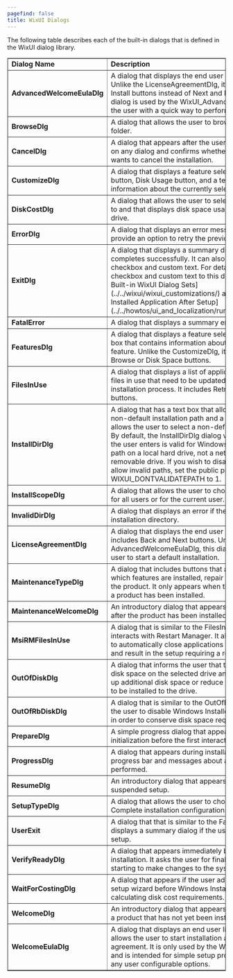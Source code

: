 ```yaml
---
pagefind: false
title: WixUI Dialogs
---
```


The following table describes each of the built-in dialogs that is defined in the WixUI dialog library.

<table border="1" cellspacing="0" cellpadding="4">
  <tr>
    <td><b>Dialog Name</b></td>
    <td><b>Description</b></td>
  </tr>
  <tr>
    <td><b>AdvancedWelcomeEulaDlg</b></td>
    <td>A dialog that displays the end user license agreement. Unlike the LicenseAgreementDlg, it has Advanced and Install buttons instead of Next and Back buttons. This dialog is used by the WixUI_Advanced dialog set to provide the user with a quick way to perform a default installation.</td>
  </tr>
  <tr>
    <td><b>BrowseDlg</b></td>
    <td>A dialog that allows the user to browse for a destination folder.</td>
  </tr>
  <tr>
    <td><b>CancelDlg</b></td>
    <td>A dialog that appears after the user clicks a Cancel button on any dialog and confirms whether or not the user really wants to cancel the installation.</td>
  </tr>
  <tr>
    <td><b>CustomizeDlg</b></td>
    <td>A dialog that displays a feature selection tree with a Browse button, Disk Usage button, and a text box that contains information about the currently selected feature.</td>
  </tr>
  <tr>
    <td><b>DiskCostDlg</b></td>
    <td>A dialog that allows the user to select which drive to install to and that displays disk space usage information for each drive.</td>
  </tr>
  <tr>
    <td><b>ErrorDlg</b></td>
    <td>A dialog that displays an error message to the user and can provide an option to retry the previous action.</td>
  </tr>
  <tr>
    <td><b>ExitDlg</b></td>
    <td>A dialog that displays a summary dialog after setup completes successfully. It can also optionally display a checkbox and custom text. For details about how to add a checkbox and custom text to this dialog, see [Customizing Built-in WixUI Dialog Sets](../../wixui/wixui_customizations/) and [How To: Run the Installed Application After Setup](../../howtos/ui_and_localization/run_program_after_install/).</td>
  </tr>
  <tr>
    <td><b>FatalError</b></td>
    <td>A dialog that displays a summary error dialog if setup fails.</td>
  </tr>
  <tr>
    <td><b>FeaturesDlg</b></td>
    <td>A dialog that displays a feature selection tree with a text box that contains information about the currently selected feature. Unlike the CustomizeDlg, it does not contain Browse or Disk Space buttons.</td>
  </tr>
  <tr>
    <td><b>FilesInUse</b></td>
    <td>A dialog that displays a list of applications that are holding files in use that need to be updated by the current installation process. It includes Retry, Ignore and Exit buttons.</td>
  </tr>
  <tr>
    <td><b>InstallDirDlg</b></td>
    <td>A dialog that has a text box that allows the user to type in a non-default installation path and a Browse button that allows the user to select a non-default installation folder. By default, the InstallDirDlg dialog validates that any path the user enters is valid for Windows Installer: That is, it's a path on a local hard drive, not a network path or on a removable drive. If you wish to disable path validation and allow invalid paths, set the public property WIXUI_DONTVALIDATEPATH to 1.</td>
  </tr>
  <tr>
    <td><b>InstallScopeDlg</b></td>
    <td>A dialog that allows the user to choose to install the product for all users or for the current user.</td>
  </tr>
  <tr>
    <td><b>InvalidDirDlg</b></td>
    <td>A dialog that displays an error if the user selects an invalid installation directory.</td>
  </tr>
  <tr>
    <td><b>LicenseAgreementDlg</b></td>
    <td>A dialog that displays the end user license agreement and includes Back and Next buttons. Unlike the AdvancedWelcomeEulaDlg, this dialog does not allow the user to start a default installation.</td>
  </tr>
  <tr>
    <td><b>MaintenanceTypeDlg</b></td>
    <td>A dialog that includes buttons that allow the user to change which features are installed, repair the product or remove the product. It only appears when the user runs setup after a product has been installed.</td>
  </tr>
  <tr>
    <td><b>MaintenanceWelcomeDlg</b></td>
    <td>An introductory dialog that appears when running setup after the product has been installed.</td>
  </tr>
  <tr>
    <td><b>MsiRMFilesInUse</b></td>
    <td>A dialog that is similar to the FilesInUse dialog, but that interacts with Restart Manager. It allows the user to attempt to automatically close applications or ignore the prompt and result in the setup requiring a reboot after it completes.</td>
  </tr>
  <tr>
    <td><b>OutOfDiskDlg</b></td>
    <td>A dialog that informs the user that they have insufficient disk space on the selected drive and advises them to free up additional disk space or reduce the number of features to be installed to the drive.</td>
  </tr>
  <tr>
    <td><b>OutOfRbDiskDlg</b></td>
    <td>A dialog that is similar to the OutOfDiskDlg, but also allows the user to disable Windows Installer rollback functionality in order to conserve disk space required by setup.</td>
  </tr>
  <tr>
    <td><b>PrepareDlg</b></td>
    <td>A simple progress dialog that appears during setup initialization before the first interactive dialog appears.</td>
  </tr>
  <tr>
    <td><b>ProgressDlg</b></td>
    <td>A dialog that appears during installation that displays a progress bar and messages about actions are being performed.</td>
  </tr>
  <tr>
    <td><b>ResumeDlg</b></td>
    <td>An introductory dialog that appears when resuming a suspended setup.</td>
  </tr>
  <tr>
    <td><b>SetupTypeDlg</b></td>
    <td>A dialog that allows the user to choose Typical, Custom or Complete installation configurations.</td>
  </tr>
  <tr>
    <td><b>UserExit</b></td>
    <td>A dialog that that is similar to the FatalError dialog. It displays a summary dialog if the user chooses to cancel setup.</td>
  </tr>
  <tr>
    <td><b>VerifyReadyDlg</b></td>
    <td>A dialog that appears immediately before starting installation. It asks the user for final confirmation before starting to make changes to the system.</td>
  </tr>
  <tr>
    <td><b>WaitForCostingDlg</b></td>
    <td>A dialog that appears if the user advances too far in the setup wizard before Windows Installer has finished calculating disk cost requirements.</td>
  </tr>
  <tr>
    <td><b>WelcomeDlg</b></td>
    <td>An introductory dialog that appears when running setup for a product that has not yet been installed.</td>
  </tr>
  <tr>
    <td><b>WelcomeEulaDlg</b></td>
    <td>A dialog that displays an end user license agreement and allows the user to start installation after accepting the agreement. It is only used by the WixUI_Minimal dialog set and is intended for simple setup programs that do not offer any user configurable options.</td>
  </tr>
</table>
